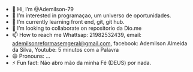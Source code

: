 - 👋 Hi, I’m @Ademilson-79
- 👀 I’m interested in programaçao, um universo de oportunidades.
- 🌱 I’m currently learning front end, git, git hub.
-  💞️ I’m looking to collaborate on repositorio da Dio.me
- 📫 How to reach me Whattsap: 21982532439, email: ademilsonreformasemgeral@gmail.com, facebook: Ademilson Almeida da Silva, Youtube: 5 minutos com a Palavra
- 😄 Pronouns: ...
- ⚡ Fun fact: Não abro mão da minha Fé (DEUS) por nada.

<!---
Ademilson-79/Ademilson-79 is a ✨ special ✨ repository because its `README.md` (this file) appears on your GitHub profile.
You can click the Preview link to take a look at your changes.
--->
